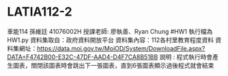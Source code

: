 # LATIA112-2
車能114 孫維廷 41076002H
授課老師: 廖執善、Ryan Chung
#HW1
執行檔為HW1.py
資料集取自：政府資料開放平台
資料集內容：112各村里教育程度資料
資料集網址：https://data.moi.gov.tw/MoiOD/System/DownloadFile.aspx?DATA=F4742B00-E32C-47DF-AAD4-D4F7CA8B51BB
說明 : 程式執行時會產生圖表，關閉該圖表時會跳出下一張圖表，直到6張圖表顯示過後程式就會結束

